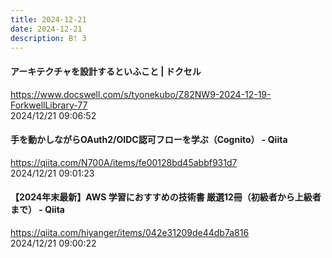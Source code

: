 ```yaml
---
title: 2024-12-21
date: 2024-12-21
description: B! 3
---
```


#### アーキテクチャを設計するといふこと | ドクセル
https://www.docswell.com/s/tyonekubo/Z82NW9-2024-12-19-ForkwellLibrary-77<br>
2024/12/21 09:06:52<br>


#### 手を動かしながらOAuth2/OIDC認可フローを学ぶ（Cognito） - Qiita
https://qiita.com/N700A/items/fe00128bd45abbf931d7<br>
2024/12/21 09:01:23<br>


#### 【2024年末最新】AWS 学習におすすめの技術書 厳選12冊（初級者から上級者まで） - Qiita
https://qiita.com/hiyanger/items/042e31209de44db7a816<br>
2024/12/21 09:00:22<br>


